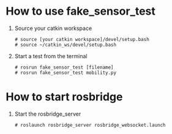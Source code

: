 # How to use fake_sensor_test

1. Source your catkin workspace
    ```console
    # source [your catkin workspace]/devel/setup.bash
    # source ~/catkin_ws/devel/setup.bash
    ```

2. Start a test from the terminal 
    ```console
    # rosrun fake_sensor_test [filename]
    # rosrun fake_sensor_test mobility.py  
    ```

# How to start rosbridge

1. Start the rosbridge_server 
    ```console
    # roslaunch rosbridge_server rosbridge_websocket.launch
    ```